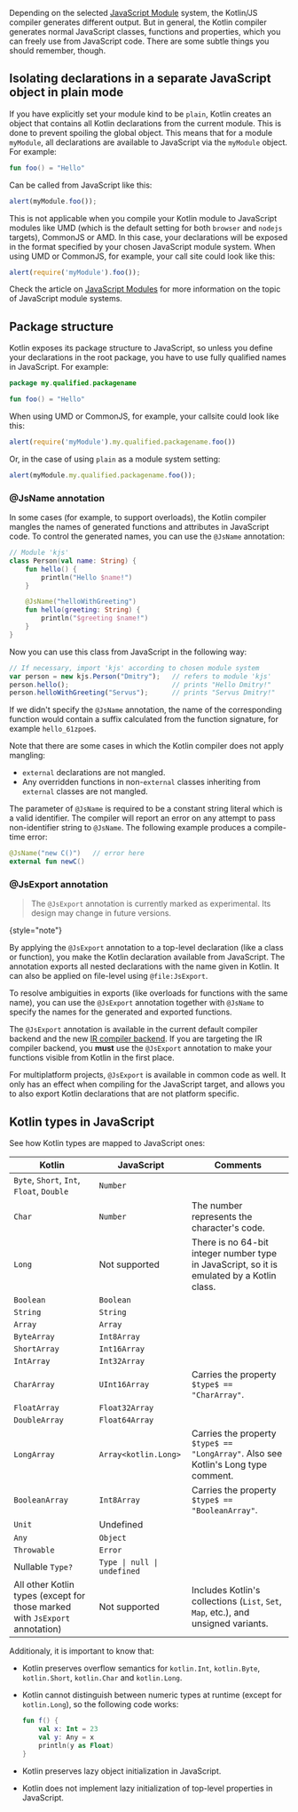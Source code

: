 [//]: # (title: Use Kotlin code from JavaScript)

Depending on the selected [JavaScript Module](js-modules.md) system, the Kotlin/JS compiler generates different output.
But in general, the Kotlin compiler generates normal JavaScript classes, functions and properties, which you can freely
use from JavaScript code. There are some subtle things you should remember, though.

## Isolating declarations in a separate JavaScript object in plain mode 

If you have explicitly set your module kind to be `plain`, Kotlin creates an object that contains all Kotlin declarations
from the current module. This is done to prevent spoiling the global object. This means that for a module `myModule`,
all declarations are available to JavaScript via the `myModule` object. For example:

```kotlin
fun foo() = "Hello"
```

Can be called from JavaScript like this:

```javascript
alert(myModule.foo());
```

This is not applicable when you compile your Kotlin module to JavaScript modules like UMD (which is the default setting
for both `browser` and `nodejs` targets), CommonJS or AMD. In this case, your declarations will be exposed in the format
specified by your chosen JavaScript module system. When using UMD or CommonJS, for example, your call site could look
like this:

```javascript
alert(require('myModule').foo());
```

Check the article on [JavaScript Modules](js-modules.md) for more information on the topic of JavaScript module systems.

## Package structure

Kotlin exposes its package structure to JavaScript, so unless you define your declarations in the root package,
you have to use fully qualified names in JavaScript. For example:

```kotlin
package my.qualified.packagename

fun foo() = "Hello"
```

When using UMD or CommonJS, for example, your callsite could look like this:

```javascript
alert(require('myModule').my.qualified.packagename.foo())
```

Or, in the case of using `plain` as a module system setting:

```javascript
alert(myModule.my.qualified.packagename.foo());
```

### @JsName annotation

In some cases (for example, to support overloads), the Kotlin compiler mangles the names of generated functions and attributes
in JavaScript code. To control the generated names, you can use the `@JsName` annotation:

```kotlin
// Module 'kjs'
class Person(val name: String) {
    fun hello() {
        println("Hello $name!")
    }

    @JsName("helloWithGreeting")
    fun hello(greeting: String) {
        println("$greeting $name!")
    }
}
```

Now you can use this class from JavaScript in the following way:

```javascript
// If necessary, import 'kjs' according to chosen module system
var person = new kjs.Person("Dmitry");   // refers to module 'kjs'
person.hello();                          // prints "Hello Dmitry!"
person.helloWithGreeting("Servus");      // prints "Servus Dmitry!"
```

If we didn't specify the `@JsName` annotation, the name of the corresponding function would contain a suffix
calculated from the function signature, for example `hello_61zpoe$`.

Note that there are some cases in which the Kotlin compiler does not apply mangling:
- `external` declarations are not mangled.
- Any overridden functions in non-`external` classes inheriting from `external` classes are not mangled.

The parameter of `@JsName` is required to be a constant string literal which is a valid identifier.
The compiler will report an error on any attempt to pass non-identifier string to `@JsName`.
The following example produces a compile-time error:

```kotlin
@JsName("new C()")   // error here
external fun newC()
```

### @JsExport annotation

> The `@JsExport` annotation is currently marked as experimental. Its design may change in future versions.
>
{style="note"} 

By applying the `@JsExport` annotation to a top-level declaration (like a class or function), you make the Kotlin
declaration available from JavaScript. The annotation exports all nested declarations with the name given in Kotlin.
It can also be applied on file-level using `@file:JsExport`.

To resolve ambiguities in exports (like overloads for functions with the same name), you can use the `@JsExport`
annotation together with `@JsName` to specify the names for the generated and exported functions.

The `@JsExport` annotation is available in the current default compiler backend and the new [IR compiler backend](js-ir-compiler.md).
If you are targeting the IR compiler backend, you **must** use the `@JsExport` annotation to make your functions visible
from Kotlin in the first place.

For multiplatform projects, `@JsExport` is available in common code as well. It only has an effect when compiling for
the JavaScript target, and allows you to also export Kotlin declarations that are not platform specific.

## Kotlin types in JavaScript

See how Kotlin types are mapped to JavaScript ones:

| Kotlin                                                                      | JavaScript                  | Comments                                                                                   |
|-----------------------------------------------------------------------------|-----------------------------|--------------------------------------------------------------------------------------------|
| `Byte`, `Short`, `Int`, `Float`, `Double`                                   | `Number`                    |                                                                                            |
| `Char`                                                                      | `Number`                    | The number represents the character's code.                                                |
| `Long`                                                                      | Not supported               | There is no 64-bit integer number type in JavaScript, so it is emulated by a Kotlin class. |
| `Boolean`                                                                   | `Boolean`                   |                                                                                            |
| `String`                                                                    | `String`                    |                                                                                            |
| `Array`                                                                     | `Array`                     |                                                                                            |
| `ByteArray`                                                                 | `Int8Array`                 |                                                                                            |
| `ShortArray`                                                                | `Int16Array`                |                                                                                            |
| `IntArray`                                                                  | `Int32Array`                |                                                                                            |
| `CharArray`                                                                 | `UInt16Array`               | Carries the property `$type$ == "CharArray"`.                                               |
| `FloatArray`                                                                | `Float32Array`              |                                                                                            |
| `DoubleArray`                                                               | `Float64Array`              |                                                                                            |
| `LongArray`                                                                 | `Array<kotlin.Long>`        | Carries the property `$type$ == "LongArray"`. Also see Kotlin's Long type comment.         |
| `BooleanArray`                                                              | `Int8Array`                 | Carries the property `$type$ == "BooleanArray"`.                                            |
| `Unit`                                                                      | Undefined                   |                                                                                            |
| `Any`                                                                       | `Object`                    |                                                                                            |
| `Throwable`                                                                 | `Error`                     |                                                                                            |
| Nullable `Type?`                                                            | `Type \| null \| undefined` |                                                                                            |
| All other Kotlin types (except for those marked with `JsExport` annotation) | Not supported               | Includes Kotlin's collections (`List`, `Set`, `Map`, etc.), and unsigned variants.         |

Additionaly, it is important to know that:

* Kotlin preserves overflow semantics for `kotlin.Int`, `kotlin.Byte`, `kotlin.Short`, `kotlin.Char` and `kotlin.Long`.
* Kotlin cannot distinguish between numeric types at runtime (except for `kotlin.Long`), so the following code works:
  
  ```kotlin
  fun f() {
      val x: Int = 23
      val y: Any = x
      println(y as Float)
  }
  ```

* Kotlin preserves lazy object initialization in JavaScript.
* Kotlin does not implement lazy initialization of top-level properties in JavaScript.
